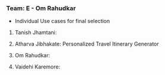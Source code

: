 ### Team: E - Om Rahudkar
- Individual Use cases for final selection

1. Tanish Jhamtani:
   
3. Atharva Jibhakate: Personalized Travel Itinerary Generator
   
5. Om Rahudkar:
   
7. Vaidehi Karemore:
